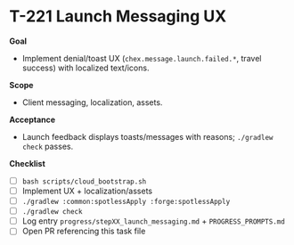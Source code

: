# T-221 Launch Messaging UX

**Goal**
- Implement denial/toast UX (`chex.message.launch.failed.*`, travel success) with localized text/icons.

**Scope**
- Client messaging, localization, assets.

**Acceptance**
- Launch feedback displays toasts/messages with reasons; `./gradlew check` passes.

**Checklist**
- [ ] `bash scripts/cloud_bootstrap.sh`
- [ ] Implement UX + localization/assets
- [ ] `./gradlew :common:spotlessApply :forge:spotlessApply`
- [ ] `./gradlew check`
- [ ] Log entry `progress/stepXX_launch_messaging.md` + `PROGRESS_PROMPTS.md`
- [ ] Open PR referencing this task file
